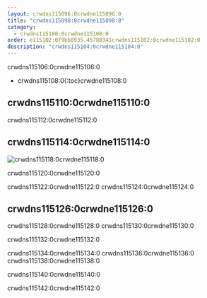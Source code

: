 ```yaml
---
layout: crwdns115096:0crwdne115096:0
title: "crwdns115098:0crwdne115098:0"
category:
  - crwdns115100:0crwdne115100:0
order: e115102:0f9b68935.45780341crwdns115102:0crwdne115102:0
description: "crwdns115104:0crwdne115104:0"
---
```

crwdns115106:0crwdne115106:0

* crwdns115108:0{:toc}crwdne115108:0

## crwdns115110:0crwdne115110:0

crwdns115112:0crwdne115112:0

## crwdns115114:0crwdne115114:0

![crwdns115118:0crwdne115118:0](crwdns115116:0{{site.baseurl}}crwdne115116:0)

crwdns115120:0crwdne115120:0

crwdns115122:0crwdne115122:0 crwdns115124:0crwdne115124:0

## crwdns115126:0crwdne115126:0

crwdns115128:0crwdne115128:0 crwdns115130:0crwdne115130:0

crwdns115132:0crwdne115132:0

crwdns115134:0crwdne115134:0 crwdns115136:0crwdne115136:0 crwdns115138:0crwdne115138:0

crwdns115140:0crwdne115140:0

crwdns115142:0crwdne115142:0